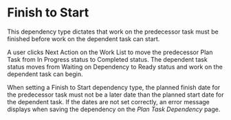 # Finish to Start

This dependency type dictates that work on the predecessor task must be
finished before work on the dependent task can start.

A user clicks Next Action on the Work List to move the predecessor Plan
Task from In Progress status to Completed status. The dependent task
status moves from Waiting on Dependency to Ready status and work on the
dependent task can begin.

When setting a Finish to Start dependency type, the planned finish date
for the predecessor task must not be a later date than the planned start
date for the dependent task. If the dates are not set correctly, an
error message displays when saving the dependency on the *Plan Task
Dependency* page.
